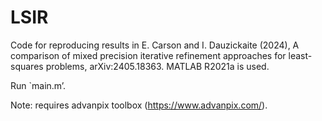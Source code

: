 # LSIR

Code for reproducing results in E. Carson and I. Dauzickaite (2024), A comparison of mixed precision iterative refinement approaches for least-squares problems, arXiv:2405.18363. MATLAB R2021a is used.

Run `main.m’.

Note: requires advanpix toolbox (https://www.advanpix.com/).
